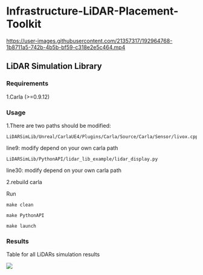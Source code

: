 # Infrastructure-LiDAR-Placement-Toolkit

https://user-images.githubusercontent.com/21357317/192964768-1b8711a5-742b-4b5b-bf59-c318e2e5c464.mp4



## LiDAR Simulation Library

### Requirements
1.Carla (>=0.9.12)

### Usage
1.There are two paths should be modified:

```
LiDARSimLib/Unreal/CarlaUE4/Plugins/Carla/Source/Carla/Sensor/livox.cpp
```

line9: modify depend on your own carla path

```
LiDARSimLib/PythonAPI/lidar_lib_example/lidar_display.py
```

line30: modify depend on your own carla path

2.rebuild carla

Run
```
make clean

make PythonAPI

make launch
```

### Results
Table for all LiDARs simulation results

![](pic/LiDARSimLib.png)
